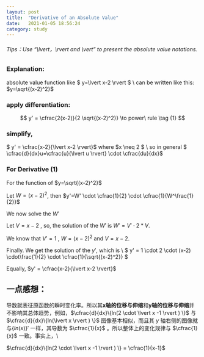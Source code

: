 ```yaml
---
layout: post
title:  "Derivative of an Absolute Value"
date:   2021-01-05 18:56:24
category: study
---
```


###### Tips：Use “\lvert，\rvert and \vert” to present the absolute value notations.

### Explanation:

absolute value function like  $ y=\lvert x-2 \rvert $ \\
can be written like this: $y=\sqrt{(x-2)^2}$

### apply differentiation:

$$
 y' = \cfrac{2(x-2)}{2 \sqrt{(x-2)^2}} \to power\ rule  \tag {1}
 $$

### simplify,

$ y' = \cfrac{x-2}{\lvert x-2 \rvert}$  where $x \neq 2 $ \\
so in general $ \cfrac{d}{dx}u=\cfrac{u}{\lvert u \rvert} \cdot \cfrac{du}{dx}$

### For Derivative (1)

For the function of  $y=\sqrt{(x-2)^2}$ 

Let $W=(x-2)^2$, then $y'=W' \cdot \cfrac{1}{2} \cdot \cfrac{1}{W^\frac{1}{2}}$

We now solve the $W'$

Let $V=x-2$ , so, the solution of the $W'$ is $W' = V' \cdot 2 * V$.

We know that $V'=1$ , $W=(x-2)^2$ and $V=x-2$.

Finally. We get the solution of the $y'$, which is \\
$ y' = 1 \cdot 2 \cdot (x-2) \cdot\frac{1}{2} \cdot \cfrac{1}{\sqrt{(x-2)^2}} $

Equally, $y' = \cfrac{x-2}{\lvert x-2 \rvert}$

## 一点感想：

导数就表征原函数的瞬时变化率。所以其**x轴的位移与伸缩**和**y轴的位移与伸缩**并不影响其总体趋势，例如，$\cfrac{d}{dx}\{ln(2 \cdot \lvert x -1 \rvert ) \}$ 与 $\cfrac{d}{dx}\{ln(\lvert x \rvert ) \}$ 图像基本相似，而且其 $y$ 轴右侧的图像就与$\{ln(x)\}'$ 一样，其导数为 $\cfrac{1}{x}$ 。所以整体上的变化规律与 $\cfrac{1}{x}$ 一致。事实上，\\

$\cfrac{d}{dx}\{ln(2 \cdot \lvert x -1 \rvert ) \} = \cfrac{1}{x-1}$